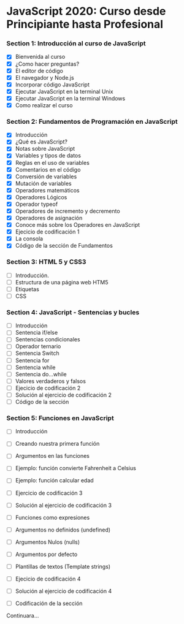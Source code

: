 # JavaScript 2020: Curso desde Principiante hasta Profesional

### Section 1: Introducción al curso de JavaScript

- [x] Bienvenida al curso
- [x] ¿Como hacer preguntas?
- [x] El editor de código
- [x] El navegador y Node.js
- [x] Incorporar código JavaScript
- [x] Ejecutar JavaScript en la terminal Unix
- [x] Ejecutar JavaScript en la terminal Windows
- [x] Como realizar el curso

### Section 2: Fundamentos de Programación en JavaScript

- [x] Introducción
- [x] ¿Qué es JavaScript?
- [x] Notas sobre JavaScript
- [x] Variables y tipos de datos
- [x] Reglas en el uso de variables
- [x] Comentarios en el código
- [x] Conversión de variables
- [x] Mutación de variables
- [x] Operadores matemáticos
- [x] Operadores Lógicos
- [x] Operador typeof
- [x] Operadores de incremento y decremento
- [x] Operadores de asignación
- [x] Conoce más sobre los Operadores en JavaScript
- [x] Ejecicio de codificación 1
- [x] La consola
- [x] Código de la sección de Fundamentos

### Section 3: HTML 5 y CSS3

- [ ] Introducción.
- [ ] Estructura de una página web HTM5
- [ ] Etiquetas
- [ ] CSS

### Section 4: JavaScript - Sentencias y bucles

- [ ] Introducción
- [ ] Sentencia if/else
- [ ] Sentencias condicionales
- [ ] Operador ternario
- [ ] Sentencia Switch
- [ ] Sentencia for
- [ ] Sentencia while
- [ ] Sentencia do...while
- [ ] Valores verdaderos y falsos
- [ ] Ejecicio de codificación 2
- [ ] Solución al ejercicio de codificación 2
- [ ] Código de la sección

### Section 5: Funciones en JavaScript

- [ ] Introducción
- [ ] Creando nuestra primera función
- [ ] Argumentos en las funciones
- [ ] Ejemplo: función convierte Fahrenheit a Celsius
- [ ] Ejemplo: función calcular edad
- [ ] Ejercicio de codificación 3
- [ ] Solución al ejercicio de codificación 3
- [ ] Funciones como expresiones
- [ ] Argumentos no definidos (undefined)
- [ ] Argumentos Nulos (nulls)
- [ ] Argumentos por defecto
- [ ] Plantillas de textos (Template strings)
- [ ] Ejecicio de codificación 4
- [ ] Solución al ejercicio de codificación 4
- [ ] Codificación de la sección


Continuara...
